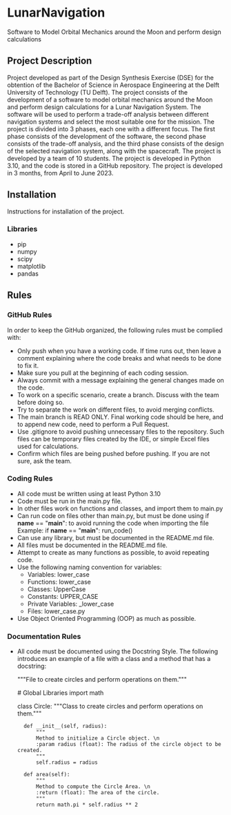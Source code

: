 # LunarNavigation
Software to Model Orbital Mechanics around the Moon and perform design calculations
## Project Description
Project developed as part of the Design Synthesis Exercise (DSE) for the obtention of the Bachelor of Science in Aerospace Engineering at the Delft University of Technology (TU Delft). The project consists of the development of a software to model orbital mechanics around the Moon and perform design calculations for a Lunar Navigation System. The software will be used to perform a trade-off analysis between different navigation systems and select the most suitable one for the mission. The project is divided into 3 phases, each one with a different focus. The first phase consists of the development of the software, the second phase consists of the trade-off analysis, and the third phase consists of the design of the selected navigation system, along with the spacecraft. The project is developed by a team of 10 students. The project is developed in Python 3.10, and the code is stored in a GitHub repository. The project is developed in 3 months, from April to June 2023.
## Installation
Instructions for installation of the project.
### Libraries
- pip
- numpy
- scipy
- matplotlib
- pandas

## Rules
### GitHub Rules
In order to keep the GitHub organized, the following rules must be complied with:
- Only push when you have a working code. If time runs out, then leave a comment explaining where the code breaks and what needs to be done to fix it.
- Make sure you pull at the beginning of each coding session.
- Always commit with a message explaining the general changes made on the code.
- To work on a specific scenario, create a branch. Discuss with the team before doing so.
- Try to separate the work on different files, to avoid merging conflicts.
- The main branch is READ ONLY. Final working code should be here, and to append new code, need to perform a Pull Request.
- Use .gitignore to avoid pushing unnecessary files to the repository. Such files can be temporary files created by the IDE, or simple Excel files used for calculations.
- Confirm which files are being pushed before pushing. If you are not sure, ask the team.

### Coding Rules
- All code must be written using at least Python 3.10
- Code must be run in the main.py file. 
- In other files work on functions and classes, and import them to main.py
- Can run code on files other than main.py, but must be done using if __name__ == "__main__": to avoid running the code when importing the file
    Example:
        if __name__ == "__main__":
            run_code()
- Can use any library, but must be documented in the README.md file.
- All files must be documented in the README.md file.
- Attempt to create as many functions as possible, to avoid repeating code. 
- Use the following naming convention for variables:
    - Variables: lower_case
    - Functions: lower_case
    - Classes: UpperCase
    - Constants: UPPER_CASE
    - Private Variables: _lower_case
    - Files: lower_case.py
- Use Object Oriented Programming (OOP) as much as possible.


### Documentation Rules
- All code must be documented using the Docstring Style.
The following introduces an example of a file with a class and a method that has a docstring:

    """File to create circles and perform operations on them."""

    \# Global Libraries
    import math

    class Circle:
    """Class to create circles and perform operations on them."""

        def __init__(self, radius):
            """
            Method to initialize a Circle object. \n
            :param radius (float): The radius of the circle object to be created.
            """
            self.radius = radius
        
        def area(self):
            """
            Method to compute the Circle Area. \n
            :return (float): The area of the circle.
            """
            return math.pi * self.radius ** 2
